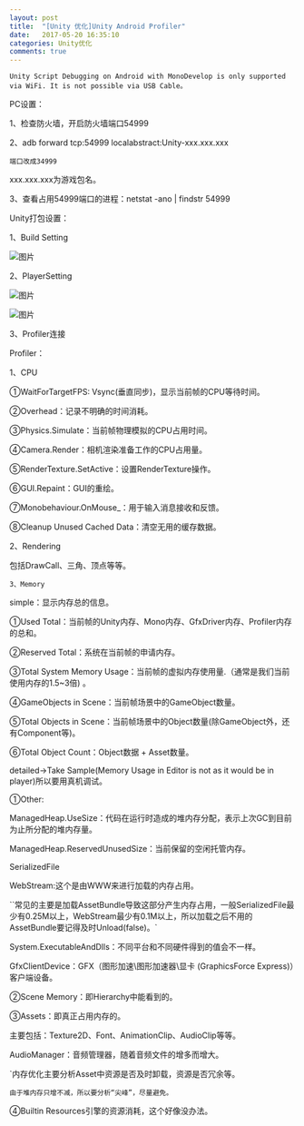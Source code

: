```yaml
---
layout: post
title:  "[Unity 优化]Unity Android Profiler"
date:   2017-05-20 16:35:10
categories: Unity优化
comments: true
---
```


`Unity Script Debugging on Android with MonoDevelop is only supported via WiFi. It is not possible via USB Cable。`

PC设置：

1、检查防火墙，开启防火墙端口54999

2、adb forward tcp:54999 localabstract:Unity-xxx.xxx.xxx

`端口改成34999`

xxx.xxx.xxx为游戏包名。

3、查看占用54999端口的进程：netstat -ano | findstr 54999

Unity打包设置：

1、Build Setting

![图片](http://owk5gjdrg.bkt.clouddn.com/0060Unity%20Android%20Profiler.png)

2、PlayerSetting

![图片](http://owk5gjdrg.bkt.clouddn.com/0061Unity%20Android%20Profiler.png)

![图片](http://owk5gjdrg.bkt.clouddn.com/0062Unity%20Android%20Profiler.png)

3、Profiler连接


Profiler：

1、CPU

①WaitForTargetFPS: Vsync(垂直同步)，显示当前帧的CPU等待时间。

②Overhead：记录不明确的时间消耗。

③Physics.Simulate：当前帧物理模拟的CPU占用时间。 

④Camera.Render：相机渲染准备工作的CPU占用量。

⑤RenderTexture.SetActive：设置RenderTexture操作。

⑥GUI.Repaint：GUI的重绘。

⑦Monobehaviour.OnMouse_：用于输入消息接收和反馈。

⑧Cleanup Unused Cached Data：清空无用的缓存数据。

2、Rendering

包括DrawCall、三角、顶点等等。

`3、Memory`

simple：显示内存总的信息。

①Used Total：当前帧的Unity内存、Mono内存、GfxDriver内存、Profiler内存的总和。

②Reserved Total：系统在当前帧的申请内存。

③Total System Memory Usage：当前帧的虚拟内存使用量.（通常是我们当前使用内存的1.5~3倍) 。

④GameObjects in Scene：当前帧场景中的GameObject数量。

⑤Total Objects in Scene：当前帧场景中的Object数量(除GameObject外，还有Component等)。

⑥Total Object Count：Object数据 + Asset数量。

detailed->Take Sample(Memory Usage in Editor is not as it would be in player)所以要用真机调试。

①Other: 

ManagedHeap.UseSize：代码在运行时造成的堆内存分配，表示上次GC到目前为止所分配的堆内存量。 

ManagedHeap.ReservedUnusedSize：当前保留的空闲托管内存。

SerializedFile

WebStream:这个是由WWW来进行加载的内存占用。

``常见的主要是加载AssetBundle导致这部分产生内存占用，一般SerializedFile最少有0.25M以上，WebStream最少有0.1M以上，所以加载之后不用的AssetBundle要记得及时Unload(false)。`

System.ExecutableAndDlls：不同平台和不同硬件得到的值会不一样。

GfxClientDevice：GFX（图形加速\图形加速器\显卡 (GraphicsForce Express)）客户端设备。

②Scene Memory：即Hierarchy中能看到的。

③Assets：即真正占用内存的。

主要包括：Texture2D、Font、AnimationClip、AudioClip等等。

AudioManager：音频管理器，随着音频文件的增多而增大。

`内存优化主要分析Asset中资源是否及时卸载，资源是否冗余等。

`由于堆内存只增不减，所以要分析“尖峰”，尽量避免。`

④Builtin Resources引擎的资源消耗，这个好像没办法。